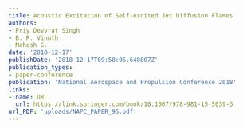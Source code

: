```yaml
---
title: Acoustic Excitation of Self-excited Jet Diffusion Flames
authors:
- Priy Devvrat Singh
- B. R. Vinoth
- Mahesh S.
date: '2018-12-17'
publishDate: '2018-12-17T09:58:05.648807Z'
publication_types:
- paper-conference
publication: 'National Aerospace and Propulsion Conference 2018'
links:
- name: URL
  url: https://link.springer.com/book/10.1007/978-981-15-5039-3
url_PDF: 'uploads/NAPC_PAPER_95.pdf'
---
```

